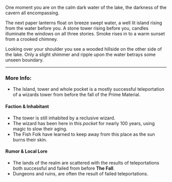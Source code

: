 One moment you are on the calm dark water of the lake, the darkness of the cavern all encompassing.

The next paper lanterns float on breeze swept water, a well lit island rising from the water before you. A stone tower rising before you, candles illuminate the windows on all three stories. Smoke rises in to a warm sunset from a crooked chimney.

Looking over your shoulder you see a wooded hillside on the other side of the lake. Only a slight shimmer and ripple upon the water betrays some unseen boundary.

---

### More Info:

* The Island, tower and whole pocket is a mostly successful teleportation of a wizards tower from before the fall of the Prime Material.

#### Faction & Inhabitant

* The tower is still inhabited by a reclusive wizard.
* The wizard has been here in this *pocket* for nearly 100 years, using magic to slow their aging.
* The Fish Folk have learned to keep away from this place as the sun burns their skin.

#### Rumor & Local Lore

* The lands of the realm are scattered with the results of teleportations both successful and failed from before **The Fall**. 
* Dungeons and ruins, are often the result of failed teleportations.
